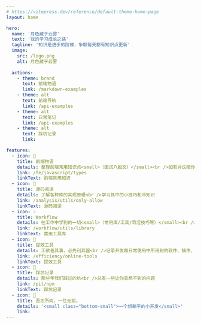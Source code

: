 ```yaml
---
# https://vitepress.dev/reference/default-theme-home-page
layout: home

hero:
  name: '月色藏于云雾'
  text: '我的学习成长之路'
  tagline: '知识是进步的阶梯，争取每天都有知识点更新'
  image:
    src: /logo.png
    alt: 月色藏于云雾
    
  actions:
    - theme: brand
      text: 前端物语
      link: /markdown-examples
    - theme: alt
      text: 前端导航
      link: /api-examples
    - theme: alt
      text: 日常笔记
      link: /api-examples
    - theme: alt
      text: 踩坑记录
      link:

features:
  - icon: 📖
    title: 前端物语
    details: 整理前端常用知识点<small>（面试八股文）</small><br />如有异议按你的理解为主，不接受反驳
    link: /fe/javascript/types
    linkText: 前端常用知识
  - icon: 📘
    title: 源码阅读
    details: 了解各种库的实现原理<br />学习其中的小技巧和冷知识
    link: /analysis/utils/only-allow
    linkText: 源码阅读
  - icon: 💡
    title: Workflow
    details: 在工作中学到的一切<small>（常用库/工具/奇淫技巧等）</small><br />配合 CV 大法来更好的摸鱼
    link: /workflow/utils/library
    linkText: 常用工具库
  - icon: 🧰
    title: 提效工具
    details: 工欲善其事，必先利其器<br />记录开发和日常使用中所用到的软件、插件、扩展等
    link: /efficiency/online-tools
    linkText: 提效工具
  - icon: 🐞
    title: 踩坑记录
    details: 那些年我们踩过的坑<br />总有一些让你意想不到的问题
    link: /pit/npm
    linkText: 踩坑记录
  - icon: 💯
    title: 吾志所向，一往无前。
    details: '<small class="bottom-small">一个想躺平的小开发</small>'
    link: 
---
```


<style>
.VPImage.image-src:hover {
    transform: translate(-50%, -50%) rotate(666turn);
    transition: transform 59s 1s cubic-bezier(0.34, 0, 0.84, 1);
}
</style>
